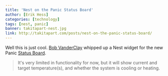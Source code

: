 ```yaml
---
title: 'Nest on the Panic Status Board'
author: [Erik Hess]
categories: [technology]
tags: [nest, panic]
banner: takitapart-nest.jpg
link: http://takitapart.com/posts/nest-on-the-panic-status-board/
---
```


Well this is just cool. [Bob VanderClay](http://twitter.com/takitapart) whipped up a Nest widget for the new Panic [Status Board](http://panic.com/statusboard/).

> It's very limited in functionality for now, but it will show current and target temperature(s), and whether the system is cooling or heating.